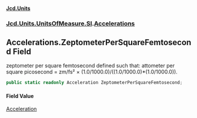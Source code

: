 #### [Jcd.Units](index.md 'index')
### [Jcd.Units.UnitsOfMeasure.SI](Jcd.Units.UnitsOfMeasure.SI.md 'Jcd.Units.UnitsOfMeasure.SI').[Accelerations](Accelerations.md 'Jcd.Units.UnitsOfMeasure.SI.Accelerations')

## Accelerations.ZeptometerPerSquareFemtosecond Field

zeptometer per square femtosecond defined such that: attometer per square picosecond = zm/fs² × (1.0/1000.0)/((1.0/1000.0)*(1.0/1000.0)).

```csharp
public static readonly Acceleration ZeptometerPerSquareFemtosecond;
```

#### Field Value
[Acceleration](Acceleration.md 'Jcd.Units.UnitTypes.Acceleration')